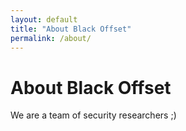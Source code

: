 ```yaml
---
layout: default
title: "About Black Offset"
permalink: /about/
---
```


# About Black Offset

We are a team of security researchers ;)
 
 
